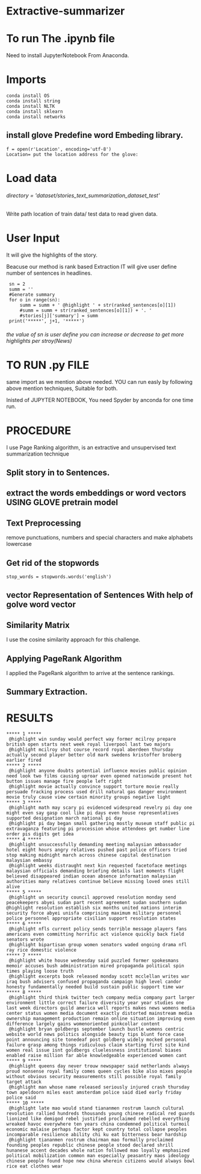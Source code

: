 # Extractive-summarizer


# To run The .ipynb file
Need to install JupyterNotebook From Anaconda.

# Imports
```
conda install OS
conda install string
conda install NLTK
conda install sklearn
conda install networks
```
## install glove Predefine word Embeding library.
    f = open(r'Location', encoding='utf-8')
    Location= put the location address for the glove:
    
# Load data
###### directory = 'dataset/stories_text_summarization_dataset_test'
Write path location of train data/ test data to read given data.


# User Input
   It will give the highlights of the story.
   
   Beacuse our method is rank based Extraction IT will give user define number of sentences in headlines.
   
     sn = 2
     summ = ''
     #Generate summary
     for o in range(sn):
         summ = summ + ' @highlight ' + str(ranked_sentences[o][1])
         #summ = summ + str(ranked_sentences[o][1]) + '. ' 
         #stories[j]['summary'] = summ
     print('*****', j+1, '*****')
     
 ###### the value of sn is user define you can increase or decrease to get more highlights per stroy(News)


# TO RUN .py FILE

same import as we mention above needed.
YOU can run easly by following above mention techniques, Suitable for both.

Inisted of JUPYTER NOTEBOOK, You need Spyder by anconda for one time run.
# PROCEDURE
I use Page Ranking algorithm, is an extractive and unsupervised text summarization technique
## Split story in to Sentences.
## extract the words embeddings or word vectors USING GLOVE pretrain model
## Text Preprocessing
remove punctuations, numbers and special characters and make alphabets lowercase
## Get rid of the stopwords
```from nltk.corpus import stopwords
stop_words = stopwords.words('english')
```
## vector Representation of Sentences With help of golve word vector
## Similarity Matrix
I use the cosine similarity approach for this challenge.
## Applying PageRank Algorithm
 I applied the PageRank algorithm to arrive at the sentence rankings.
## Summary Extraction.
 
# RESULTS
```
***** 1 *****
 @highlight win sunday would perfect way former mcilroy prepare british open starts next week royal liverpool last two majors 
 @highlight mcilroy shot course record royal aberdeen thursday actually second player better old mark swedens kristoffer broberg earlier fired
***** 2 ***** 
 @highlight anyone doubts potential influence movies public opinion need look two films causing uproar even opened nationwide present hot button issues manage fire people left right 
 @highlight movie actually convince support torture movie really persuade fracking process used drill natural gas danger environment movie truly cause view certain minority groups negative light
***** 3 *****
 @highlight math may scary pi evidenced widespread revelry pi day one might even say gasp cool like pi days even house representatives supported designation march national pi day 
 @highlight pi day began small gathering mostly museum staff public pi extravaganza featuring pi procession whose attendees get number line order pis digits get idea
***** 4 *****
 @highlight unsuccessfully demanding meeting malaysian ambassador hotel eight hours angry relatives pushed past police officers tried stop making midnight march across chinese capital destination malaysian embassy 
 @highlight weeks distraught next kin requested facetoface meetings malaysian officials demanding briefing details last moments flight believed disappeared indian ocean absence information malaysian authorities many relatives continue believe missing loved ones still alive
***** 5 *****
 @highlight un security council approved resolution monday send peacekeepers abyei sudan part recent agreement sudan southern sudan @highlight resolution establish six months united nations interim security force abyei unisfa comprising maximum military personnel police personnel appropriate civilian support resolution states
***** 6 *****
 @highlight nfls current policy sends terrible message players fans americans even committing horrific act violence quickly back field senators wrote
 @highlight bipartisan group women senators waded ongoing drama nfl ray rice domestic violence
***** 7 *****
 @highlight white house wednesday said puzzled former spokesmans memoir accuses bush administration mired propaganda political spin times playing loose truth 
 @highlight excerpts book released monday scott mcclellan writes war iraq bush advisers confused propaganda campaign high level candor honesty fundamentally needed build sustain public support time war
***** 8 *****
 @highlight third think twitter tech company media company part larger environment little correct failure diversity year year studies one last week directors guild america well reports makes news womens media center status women media document exactly distorted mainstream media ownership management production remain online situation improving even difference largely gains womenoriented pinkcollar content 
 @highlight bryan goldbergs september launch bustle womens centric website world news politics alongside beauty tips blunt force case point announcing site tonedeaf post goldberg widely mocked personal failure grasp among things ridiculous claim starting first site kind women real issue isnt goldbergs cluelessness institutional biases enabled raise million far able knowledgeable experienced women cant
***** 9 *****
 @highlight queens day never trouw newspaper said netherlands always proud nonsense royal family comes queen cycles bike also mixes people without obvious security measurements still possible royal family target attack 
 @highlight man whose name released seriously injured crash thursday town apeldoorn miles east amsterdam police said died early friday police said
***** 10 *****
 @highlight late mao would stand tiananmen rostrum launch cultural revolution rallied hundreds thousands young chinese radical red guards lionized like demigod rebel justified proclaimed rebelled everything wreaked havoc everywhere ten years china condemned political turmoil economic malaise perhaps factor kept country total collapse peoples incomparable resilience ability chi ku eat bitterness bear hardship 
 @highlight tiananmen rostrum chairman mao formally proclaimed founding peoples republic chinese people stood declared shrill hunanese accent decades whole nation followed mao loyally emphasized political mobilization common man especially peasantry maos ideology chinese people found hope new china wherein citizens would always bowl rice eat clothes wear
```
